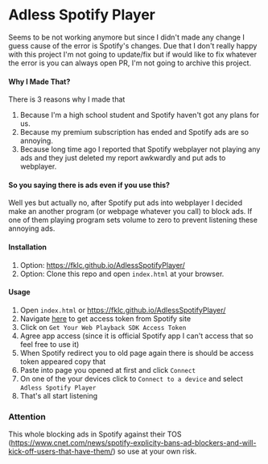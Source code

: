# Adless Spotify Player
Seems to be not working anymore but since I didn't made any change I guess cause of the error is Spotify's changes. Due that I don't really happy with this project I'm not going to update/fix but if would like to fix whatever the error is you can always open PR, I'm not going to archive this project.

#### Why I Made That?
There is 3 reasons why I made that
  1. Because I'm a high school student and Spotify haven't got any plans for us.
  2. Because my premium subscription has ended and Spotify ads are so annoying.
  3. Because long time ago I reported that Spotify webplayer not playing any ads and they just deleted my report awkwardly and put ads to webplayer.

#### So you saying there is ads even if you use this?
Well yes but actually no, after Spotify put ads into webplayer I decided make an another program (or webpage whatever you call) to block ads. If one of them playing program sets volume to zero to prevent listening these annoying ads.

#### Installation
1. Option: https://fklc.github.io/AdlessSpotifyPlayer/
2. Option: Clone this repo and open `index.html` at your browser.


#### Usage
1. Open `index.html` or https://fklc.github.io/AdlessSpotifyPlayer/
2. Navigate [here](https://developer.spotify.com/documentation/web-playback-sdk/quick-start/#authenticating-with-spotify) to get access token from Spotify site
3. Click on `Get Your Web Playback SDK Access Token`
4. Agree app access (since it is official Spotify app I can't access that so feel free to use it)
5. When Spotify redirect you to old page again there is should be access token appeared copy that
6. Paste into page you opened at first and click `Connect`
7. On one of the your devices click to `Connect to a device` and select `Adless Spotify Player`
8. That's all start listening


### Attention
This whole blocking ads in Spotify against their TOS (https://www.cnet.com/news/spotify-explicity-bans-ad-blockers-and-will-kick-off-users-that-have-them/) so use at your own risk.
